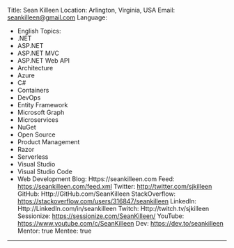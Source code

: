 Title: Sean Killeen
Location: Arlington, Virginia, USA
Email: seankilleen@gmail.com
Language:
  - English
Topics:
  - .NET
  - ASP.NET
  - ASP.NET MVC
  - ASP.NET Web API
  - Architecture
  - Azure
  - C#
  - Containers
  - DevOps
  - Entity Framework
  - Microsoft Graph
  - Microservices
  - NuGet
  - Open Source
  - Product Management
  - Razor
  - Serverless
  - Visual Studio
  - Visual Studio Code
  - Web Development
Blog: Https://seankilleen.com
Feed: https://seankilleen.com/feed.xml
Twitter: http://twitter.com/sjkilleen
GitHub: Http://GitHub.com/SeanKilleen
StackOverflow: https://stackoverflow.com/users/316847/seankilleen
LinkedIn: Http://LinkedIn.com/in/seankilleen
Twitch: Http://twitch.tv/sjkilleen
Sessionize: https://sessionize.com/SeanKilleen/
YouTube: https://www.youtube.com/c/SeanKilleen
Dev: https://dev.to/seankilleen
Mentor: true
Mentee: true
---



